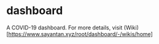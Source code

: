 # dashboard
A COVID-19 dashboard.
For more details, visit (Wiki)[https://www.sayantan.xyz/root/dashboard/-/wikis/home]

